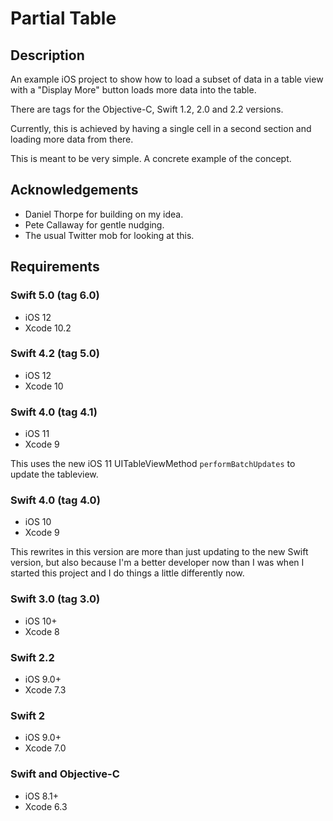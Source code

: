 # Partial Table

## Description

An example iOS project to show how to load a subset of data in a table view with
a "Display More" button loads more data into the table.

There are tags for the Objective-C, Swift 1.2, 2.0 and 2.2 versions.

Currently, this is achieved by having a single cell in a second section and loading more data from there.

This is meant to be very simple. A concrete example of the concept.

## Acknowledgements

- Daniel Thorpe for building on my idea.
- Pete Callaway for gentle nudging.
- The usual Twitter mob for looking at this.

## Requirements

### Swift 5.0 (tag 6.0)
- iOS 12
- Xcode 10.2

### Swift 4.2 (tag 5.0)
- iOS 12
- Xcode 10

### Swift 4.0 (tag 4.1)
- iOS 11
- Xcode 9

This uses the new iOS 11 UITableViewMethod `performBatchUpdates` to update the tableview.

### Swift 4.0 (tag 4.0)
- iOS 10
- Xcode 9

This rewrites in this version are more than just updating to the new Swift version, but also because I'm a better developer now than I was when I started this project and I do things a little differently now.

### Swift 3.0 (tag 3.0)
- iOS 10+
- Xcode 8

### Swift 2.2
- iOS 9.0+
- Xcode 7.3

### Swift 2
- iOS 9.0+
- Xcode 7.0

### Swift and Objective-C
- iOS 8.1+
- Xcode 6.3



